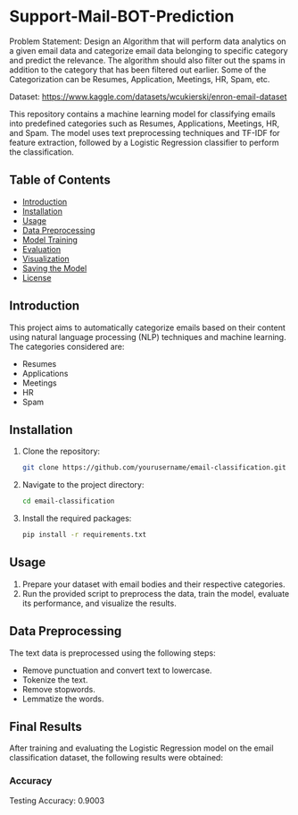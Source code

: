 # Support-Mail-BOT-Prediction
Problem Statement:
Design an Algorithm that will perform data analytics on a given email data and categorize email data belonging to specific category and predict the relevance. The algorithm should also filter out the spams in addition to the category that has been filtered out earlier. Some of the Categorization can be Resumes, Application, Meetings, HR, Spam, etc.

Dataset: https://www.kaggle.com/datasets/wcukierski/enron-email-dataset

This repository contains a machine learning model for classifying emails into predefined categories such as Resumes, Applications, Meetings, HR, and Spam. The model uses text preprocessing techniques and TF-IDF for feature extraction, followed by a Logistic Regression classifier to perform the classification.

## Table of Contents
- [Introduction](#introduction)
- [Installation](#installation)
- [Usage](#usage)
- [Data Preprocessing](#data-preprocessing)
- [Model Training](#model-training)
- [Evaluation](#evaluation)
- [Visualization](#visualization)
- [Saving the Model](#saving-the-model)
- [License](#license)

## Introduction

This project aims to automatically categorize emails based on their content using natural language processing (NLP) techniques and machine learning. The categories considered are:
- Resumes
- Applications
- Meetings
- HR
- Spam

## Installation

1. Clone the repository:
    ```bash
    git clone https://github.com/yourusername/email-classification.git
    ```
2. Navigate to the project directory:
    ```bash
    cd email-classification
    ```
3. Install the required packages:
    ```bash
    pip install -r requirements.txt
    ```

## Usage

1. Prepare your dataset with email bodies and their respective categories.
2. Run the provided script to preprocess the data, train the model, evaluate its performance, and visualize the results.

## Data Preprocessing

The text data is preprocessed using the following steps:
- Remove punctuation and convert text to lowercase.
- Tokenize the text.
- Remove stopwords.
- Lemmatize the words.

## Final Results

After training and evaluating the Logistic Regression model on the email classification dataset, the following results were obtained:

### Accuracy
Testing Accuracy: 0.9003
